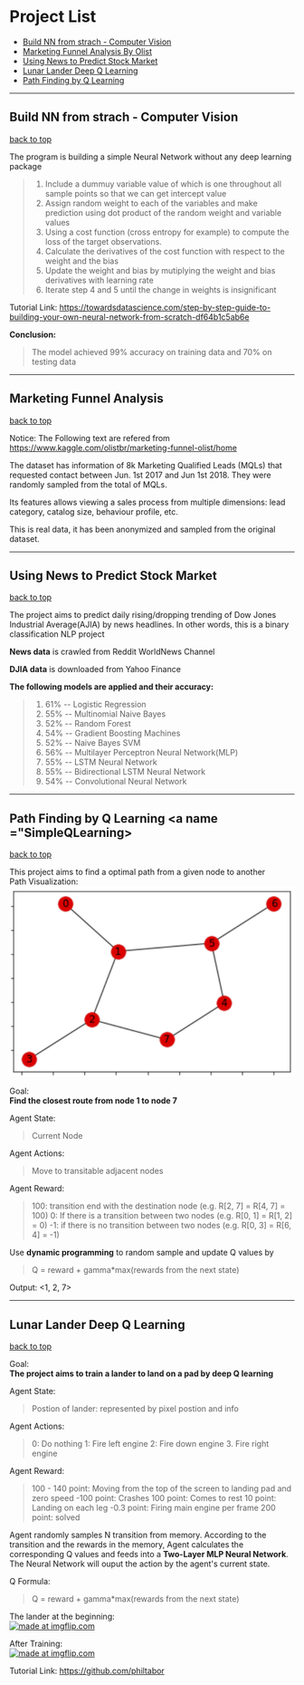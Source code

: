 <a name="backtotop"></a>
# Project List
- [Build NN from strach - Computer Vision](#buildNNfromstrach)<br>
- [Marketing Funnel Analysis By Olist](#MarketFunnel)<br>
- [Using News to Predict Stock Market](#NewsStockMarket)<br>
- [Lunar Lander Deep Q Learning](#LunarLander)<br>
- [Path Finding by Q Learning](#SimpleQLearning)<br>


___

## Build NN from strach - Computer Vision<a name="buildNNfromstrach"></a>
[back to top](#backtotop)

The program is building a simple Neural Network without any deep learning package


> 1. Include a dummuy variable value of which is one throughout all sample points so that we can get intercept value
> 2. Assign random weight to each of the variables and make prediction using dot product of the random weight and variable values
> 3. Using a cost function (cross entropy for example) to compute the loss of the target observations.
> 4. Calculate the derivatives of the cost function with respect to the weight and the bias
> 5. Update the weight and bias by mutiplying the weight and bias derivatives with learning rate
> 6. Iterate step 4 and 5 until the change in weights is insignificant 

Tutorial Link: https://towardsdatascience.com/step-by-step-guide-to-building-your-own-neural-network-from-scratch-df64b1c5ab6e
<br>

**Conclusion:**<br>

> The model achieved 99% accuracy on training data and 70% on testing data

___

## Marketing Funnel Analysis<a name="MarketFunnel"></a>
[back to top](#backtotop)

Notice: The Following text are refered from https://www.kaggle.com/olistbr/marketing-funnel-olist/home

The dataset has information of 8k Marketing Qualified Leads (MQLs) that requested contact between Jun. 1st 2017 and Jun 1st 2018. They were randomly sampled from the total of MQLs.

Its features allows viewing a sales process from multiple dimensions: lead category, catalog size, behaviour profile, etc.

This is real data, it has been anonymized and sampled from the original dataset.

___

## Using News to Predict Stock Market<a name="NewsStockMarket"></a>
[back to top](#backtotop)

The project aims to predict daily rising/dropping trending of Dow Jones Industrial Average(AJIA) by news headlines. In other words, this is a binary classification NLP project

**News data** is crawled from Reddit WorldNews Channel 

**DJIA data** is downloaded from Yahoo Finance 


**The following models are applied and their accuracy:**
> 1. 61% -- Logistic Regression<br>
> 2. 55% -- Multinomial Naive Bayes<br>
> 3. 52% -- Random Forest<br>
> 4. 54% -- Gradient Boosting Machines<br>
> 5. 52% -- Naive Bayes SVM<br>
> 6. 56% -- Multilayer Perceptron Neural Network(MLP)<br>
> 7. 55% -- LSTM Neural Network<br>
> 8. 55% -- Bidirectional LSTM Neural Network<br>
> 9. 54% -- Convolutional Neural Network<br>
___
## Path Finding by Q Learning <a name ="SimpleQLearning></a>
[back to top](#backtotop)

This project aims to find a optimal path from a given node to another <br>
Path Visualization: <br>
![PathVisualization](https://github.com/y2236li/Brief-ML-and-DL-Projects/blob/master/Path%20Finding%20by%20Q%20Learning/Path%20Finding%20Visualization.png) <br>

Goal:<br>
**Find the closest route from node 1 to node 7** <br>

Agent State:
> Current Node

Agent Actions:
> Move to transitable adjacent nodes

Agent Reward:
> 100: transition end with the destination node (e.g. R[2, 7] = R[4, 7] = 100)
> 0: If there is a transition between two nodes (e.g. R[0, 1] = R[1, 2] = 0)
> -1: if there is no transition between two nodes (e.g. R[0, 3] = R[6, 4] = -1)

Use **dynamic programming** to random sample and update Q values by <br>
> Q = reward + gamma*max(rewards from the next state) <br>

Output: <1, 2, 7>

___
## Lunar Lander Deep Q Learning<a name="LunarLander"></a>
[back to top](#backtotop)

Goal: <br>
**The project aims to train a lander to land on a pad by deep Q learning** <br>

Agent State:
> Postion of lander: represented by pixel postion and info

Agent Actions:
> 0: Do nothing
> 1: Fire left engine
> 2: Fire down engine
> 3. Fire right engine

Agent Reward:
> 100 - 140 point: Moving from the top of the screen to landing pad and zero speed
> -100 point: Crashes
> 100 point: Comes to rest
> 10 point: Landing on each leg
> -0.3 point: Firing main engine per frame
> 200 point: solved

Agent randomly samples N transition from memory. According to the transition and the rewards in the memory, Agent calculates the corresponding Q values and feeds into a **Two-Layer MLP Neural Network**. The Neural Network will ouput the action by the agent's current state. <br>

Q Formula: <br>
> Q = reward + gamma*max(rewards from the next state) <br>

The lander at the beginning:<br>
<a href="https://imgflip.com/gif/3gnzww"><img src="https://i.imgflip.com/3gnzww.gif" title="made at imgflip.com"/></a> <br>

After Training:<br>
<a href="https://imgflip.com/gif/3go36o"><img src="https://i.imgflip.com/3go36o.gif" title="made at imgflip.com"/></a> <br>

Tutorial Link: https://github.com/philtabor
